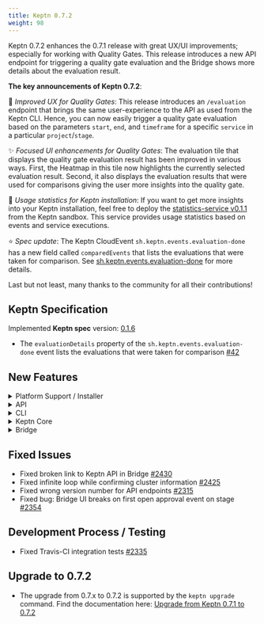 ```yaml
---
title: Keptn 0.7.2
weight: 98
---
```


Keptn 0.7.2 enhances the 0.7.1 release with great UX/UI improvements; especially for working with Quality Gates. This release introduces a new API endpoint for triggering a quality gate evaluation and the Bridge shows more details about the evaluation result.

**The key announcements of Keptn 0.7.2**:

:rocket: *Improved UX for Quality Gates*: This release introduces an `/evaluation` endpoint that brings the same user-experience to the API as used from the Keptn CLI. Hence, you can now easily trigger a quality gate evaluation based on the parameters `start`, `end`, and `timeframe` for a specific `service` in a particular `project`/`stage`.

:sparkles: *Focused UI enhancements for Quality Gates*: The evaluation tile that displays the quality gate evaluation result has been improved in various ways. First, the Heatmap in this tile now highlights the currently selected evaluation result. Second, it also displays the evaluation results that were used for comparisons giving the user more insights into the quality gate. 

:tada: *Usage statistics for Keptn installation*: If you want to get more insights into your Keptn installation, feel free to deploy the [statistics-service v0.1.1](https://github.com/keptn-sandbox/statistics-service/tree/release-0.1.1) from the Keptn sandbox. This service provides usage statistics based on events and service executions.

:star: *Spec update*: The Keptn CloudEvent `sh.keptn.events.evaluation-done` has a new field called `comparedEvents` that lists the evaluations that were taken for comparison. See [sh.keptn.events.evaluation-done](https://github.com/keptn/spec/blob/0.1.6/cloudevents.md#evaluation-done) for more details.

Last but not least, many thanks to the community for all their contributions!

## Keptn Specification

Implemented **Keptn spec** version: [0.1.6](https://github.com/keptn/spec/tree/0.1.6)

- The `evaluationDetails` property of the `sh.keptn.events.evaluation-done` event lists the evaluations that were taken for comparison [#42](https://github.com/keptn/spec/issues/42) 

## New Features

<details><summary>Platform Support / Installer</summary>
<p>

- Set `imagePullPolicy` to `IfNotPresent` for Deployments in Helm Charts [#2518](https://github.com/keptn/keptn/issues/2518)
- K8s 1.19 support [#2411](https://github.com/keptn/keptn/issues/2411)

</p>
</details>

<details><summary>API</summary>
<p>

- Introduced API endpoint `\evaluation` for triggering evaluations [#2387](https://github.com/keptn/keptn/issues/2387)
- Swagger automatically determines the scheme (https or http) [#2325](https://github.com/keptn/keptn/issues/2325)

</p>
</details>

<details><summary>CLI</summary>
<p>

- Allow all monitoring types for the `keptn configure monitoring` command [#2483](https://github.com/keptn/keptn/issues/2483)
- The output of `keptn auth` shows the Keptn endpoint [#2445](https://github.com/keptn/keptn/issues/2445)
- The output of `keptn version` shows the Keptn API version [#2412](https://github.com/keptn/keptn/issues/2412)
- Improve robustness and UX of `keptn generate support-archive` [#2340](https://github.com/keptn/keptn/issues/2340)
- Point user to upgrade docs, fixed bug in `keptn update project` [#2293](https://github.com/keptn/keptn/issues/2293)

</p>
</details>

<details><summary>Keptn Core</summary>
<p>

- Increased password and token entropy [#2295](https://github.com/keptn/keptn/issues/2295)

- *configuration-service*: 
  - Ensure availability of master branch in Git repo [#2487](https://github.com/keptn/keptn/issues/2487)
  - Allow non-HTTPS connections to Git-upstream [#2336](https://github.com/keptn/keptn/issues/2336)

- *lighthouse-service*:
  - *Behavior change*: `include_result_with_score` just works on SLO-level and `sh.keptn.events.evaluation-done` returns compared evaluation results [#2388](https://github.com/keptn/keptn/issues/2388)
  - Send `sh.keptn.events.evaluation-done` events with error information when service/stage/project not found [#2365](https://github.com/keptn/keptn/issues/2365)
  - Use the ConfigMap `lighthouse-config` which refers to a default SLI provider [#2317](https://github.com/keptn/keptn/issues/2317)
  - Trigger SLI retrieval even though the SLO is empty or not available [#2318](https://github.com/keptn/keptn/issues/2318)

</p>
</details>

<details><summary>Bridge</summary>
<p>

- Introduced integrations page to show usage of CLI/API and loading external information about integrations [#2429](https://github.com/keptn/keptn/issues/2429)
- Show true number of compared events [#2457](https://github.com/keptn/keptn/issues/2457)
- Show `buildId` label on xAxis in Heatmap [#2131](https://github.com/keptn/keptn/issues/2131)
- Evaluation tile rework [#2305](https://github.com/keptn/keptn/issues/2305)
- Heatmap highlights evaluation results that are used for comparison [#2389](https://github.com/keptn/keptn/issues/2389)
- Show the actual state of the approval in approval finished events [#2371](https://github.com/keptn/keptn/issues/2371)
- Enable highlighting of the currently selected evaluation result in Heatmap [#1640](https://github.com/keptn/keptn/issues/1640)
- Enable caching for static files in express [#2408](https://github.com/keptn/keptn/issues/2408)
- Provide access to up-stream configuration repository per project [#1335](https://github.com/keptn/keptn/issues/1335)
- Hide the API token and `keptn auth` command per default [#2257](https://github.com/keptn/keptn/issues/2257)
- Feature toggle for version check and API token info [#2320](https://github.com/keptn/keptn/issues/2320)
- Show a download link for Keptn CLI [#2319](https://github.com/keptn/keptn/issues/2319)

</p>
</details>

## Fixed Issues

- Fixed broken link to Keptn API in Bridge [#2430](https://github.com/keptn/keptn/issues/2430)
- Fixed infinite loop while confirming cluster information [#2425](https://github.com/keptn/keptn/issues/2425)
- Fixed wrong version number for API endpoints [#2315](https://github.com/keptn/keptn/issues/2315)
- Fixed bug: Bridge UI breaks on first open approval event on stage [#2354](https://github.com/keptn/keptn/issues/2354)

## Development Process / Testing

- Fixed Travis-CI integration tests [#2335](https://github.com/keptn/keptn/issues/2335)

## Upgrade to 0.7.2

- The upgrade from 0.7.x to 0.7.2 is supported by the `keptn upgrade` command. Find the documentation here: [Upgrade from Keptn 0.7.1 to 0.7.2](https://v1.keptn.sh/docs/0.7.x/operate/upgrade/#upgrade-from-keptn-0-7-1-to-0-7-2)
